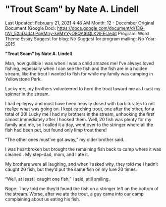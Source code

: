 # "Trout Scam" by Nate A. Lindell

Last Updated: February 21, 2021 4:48 AM
Month: 12 - December
Original Document (Google Doc): https://docs.google.com/document/d/13G-tWr_5XaDJd4LPoVMIry-keMYYyO8QAt6QLK2lFEs/edit
Program: Word Theme Essay
Suggest for blog: No
Suggest for program mailing: No
Year: 2015

**"Trout Scam" by Nate A. Lindell**

Man, how gullible I was when I was a child amazes me! I’ve always loved fishing, especially when I can see the fish and the fish are in a holden stream, like the trout I wanted to fish for while my family was camping in Yellowstone Park.

Lucky me, my brothers volunteered to herd the trout toward me as I cast my spinner in the stream.

I had epilepsy and must have been heavily dosed with barbiturates to not realize what was going on. I kept catching trout, one after the other, for a total of 20! Lucky me I had my brothers in the stream, unhooking the first almost immediately after I hooked them. Well, 20 fish was plenty for my family and me, so I called it a day, went over to the stringer where all the fish had been put, but found only limp trout there!

“The other ones must’ve got away,” my older brother said.

I was heartbroken but brought the remaining fish back to camp where it was cleaned . My step-dad, mom, and I ate it.

My brothers were all laughing, and when I asked why, they told me I hadn’t caught 20 fish, but they’d put the same fish on my lure 20 times.

“Well, at least I caught one fish,” I said, still smiling.

Nope. They told me they’d found the fish on a stringer left on the bottom of the stream. Worse, after we ate the trout, a guy came into our camp complaining about us eating his fish.